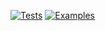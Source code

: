 [![Tests](https://github.com/antoniusnaumann/wtf-lang/actions/workflows/tests.yml/badge.svg)](https://github.com/antoniusnaumann/wtf-lang/actions/workflows/tests.yml)
[![Examples](https://github.com/antoniusnaumann/wtf-lang/actions/workflows/ci.yml/badge.svg)](https://github.com/antoniusnaumann/wtf-lang/actions/workflows/ci.yml)
